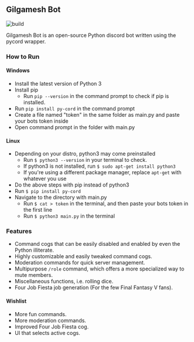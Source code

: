 ## Gilgamesh Bot
![build](https://img.shields.io/appveyor/build/AidenBeresford/gilgamesh-discord)

Gilgamesh Bot is an open-source Python discord bot written using the pycord wrapper.

### How to Run

#### Windows

- Install the latest version of Python 3
- Install pip
  - Run `pip --version` in the command prompt to check if pip is installed.
- Run `pip install py-cord` in the command prompt
- Create a file named "token" in the same folder as main.py and paste your bots token inside
- Open command prompt in the folder with main.py

#### Linux

- Depending on your distro, python3 may come preinstalled
  - Run `$ python3 --version` in your terminal to check.
  - If python3 is not installed, run `$ sudo apt-get install python3`
  - If you're using a different package manager, replace `apt-get` with whatever you use
- Do the above steps with pip instead of python3
- Run `$ pip install py-cord`
- Navigate to the directory with main.py
  - Run `$ cat > token` in the terminal, and then paste your bots token in the first line
  - Run `$ python3 main.py` in the terminal

### Features

- Command cogs that can be easily disabled and enabled by even the Python illiterate.
- Highly customizable and easily tweaked command cogs.
- Moderation commands for quick server management.
- Multipurpose `/role` command, which offers a more specialized way to mute members.
- Miscellaneous functions, i.e. rolling dice.
- Four Job Fiesta job generation (For the few Final Fantasy V fans).

#### Wishlist

- More fun commands.
- More moderation commands.
- Improved Four Job Fiesta cog.
- UI that selects active cogs.

